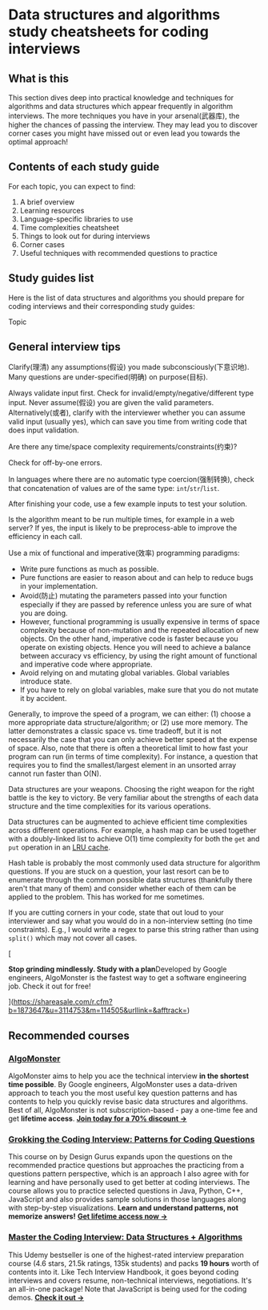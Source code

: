 
# Data structures and algorithms study cheatsheets for coding interviews

## What is this[​](#what-is-this "Direct link to heading")

This section dives deep into practical knowledge and techniques for algorithms and data structures which appear frequently in algorithm interviews. The more techniques you have in your arsenal(武器库), the higher the chances of passing the interview. They may lead you to discover corner cases you might have missed out or even lead you towards the optimal approach!

## Contents of each study guide[​](#contents-of-each-study-guide "Direct link to heading")

For each topic, you can expect to find:

1.  A brief overview
2.  Learning resources
3.  Language-specific libraries to use
4.  Time complexities cheatsheet
5.  Things to look out for during interviews
6.  Corner cases
7.  Useful techniques with recommended questions to practice

## Study guides list[​](#study-guides-list "Direct link to heading")

Here is the list of data structures and algorithms you should prepare for coding interviews and their corresponding study guides:

Topic


## General interview tips[​](#general-interview-tips "Direct link to heading")

Clarify(理清) any assumptions(假设) you made subconsciously(下意识地). Many questions are under-specified(明确) on purpose(目标).

Always validate input first. Check for invalid/empty/negative/different type input. Never assume(假设) you are given the valid parameters. Alternatively(或者), clarify with the interviewer whether you can assume valid input (usually yes), which can save you time from writing code that does input validation.

Are there any time/space complexity requirements/constraints(约束)?

Check for off-by-one errors.

In languages where there are no automatic type coercion(强制转换), check that concatenation of values are of the same type: `int`/`str`/`list`.

After finishing your code, use a few example inputs to test your solution.

Is the algorithm meant to be run multiple times, for example in a web server? If yes, the input is likely to be preprocess-able to improve the efficiency in each call.

Use a mix of functional and imperative(效率) programming paradigms:

*   Write pure functions as much as possible.
*   Pure functions are easier to reason about and can help to reduce bugs in your implementation.
*   Avoid(防止) mutating the parameters passed into your function especially if they are passed by reference unless you are sure of what you are doing.
*   However, functional programming is usually expensive in terms of space complexity because of non-mutation and the repeated allocation of new objects. On the other hand, imperative code is faster because you operate on existing objects. Hence you will need to achieve a balance between accuracy vs efficiency, by using the right amount of functional and imperative code where appropriate.
*   Avoid relying on and mutating global variables. Global variables introduce state.
*   If you have to rely on global variables, make sure that you do not mutate it by accident.

Generally, to improve the speed of a program, we can either: (1) choose a more appropriate data structure/algorithm; or (2) use more memory. The latter demonstrates a classic space vs. time tradeoff, but it is not necessarily the case that you can only achieve better speed at the expense of space. Also, note that there is often a theoretical limit to how fast your program can run (in terms of time complexity). For instance, a question that requires you to find the smallest/largest element in an unsorted array cannot run faster than O(N).

Data structures are your weapons. Choosing the right weapon for the right battle is the key to victory. Be very familiar about the strengths of each data structure and the time complexities for its various operations.

Data structures can be augmented to achieve efficient time complexities across different operations. For example, a hash map can be used together with a doubly-linked list to achieve O(1) time complexity for both the `get` and `put` operation in an [LRU cache](https://leetcode.com/problems/lru-cache/).

Hash table is probably the most commonly used data structure for algorithm questions. If you are stuck on a question, your last resort can be to enumerate through the common possible data structures (thankfully there aren't that many of them) and consider whether each of them can be applied to the problem. This has worked for me sometimes.

If you are cutting corners in your code, state that out loud to your interviewer and say what you would do in a non-interview setting (no time constraints). E.g., I would write a regex to parse this string rather than using `split()` which may not cover all cases.

[

**Stop grinding mindlessly. Study with a plan**Developed by Google engineers, AlgoMonster is the fastest way to get a software engineering job. Check it out for free!

](https://shareasale.com/r.cfm?b=1873647&u=3114753&m=114505&urllink=&afftrack=)

Recommended courses[​](#recommended-courses "Direct link to heading")
---------------------------------------------------------------------

### [AlgoMonster](https://shareasale.com/r.cfm?b=1873647&u=3114753&m=114505&urllink=&afftrack=)[​](#algomonster "Direct link to heading")

AlgoMonster aims to help you ace the technical interview **in the shortest time possible**. By Google engineers, AlgoMonster uses a data-driven approach to teach you the most useful key question patterns and has contents to help you quickly revise basic data structures and algorithms. Best of all, AlgoMonster is not subscription-based - pay a one-time fee and get **lifetime access**. [**Join today for a 70% discount →**](https://shareasale.com/r.cfm?b=1873647&u=3114753&m=114505&urllink=&afftrack=)

### [Grokking the Coding Interview: Patterns for Coding Questions](https://designgurus.org/link/kJSIoU?url=https%3A%2F%2Fdesigngurus.org%2Fcourse%3Fcourseid%3Dgrokking-the-coding-interview)[​](#grokking-the-coding-interview-patterns-for-coding-questions "Direct link to heading")

This course on by Design Gurus expands upon the questions on the recommended practice questions but approaches the practicing from a questions pattern perspective, which is an approach I also agree with for learning and have personally used to get better at coding interviews. The course allows you to practice selected questions in Java, Python, C++, JavaScript and also provides sample solutions in those languages along with step-by-step visualizations. **Learn and understand patterns, not memorize answers!** [**Get lifetime access now →**](https://designgurus.org/link/kJSIoU?url=https%3A%2F%2Fdesigngurus.org%2Fcourse%3Fcourseid%3Dgrokking-the-coding-interview)

### [Master the Coding Interview: Data Structures + Algorithms](https://fxo.co/DQpY)[​](#master-the-coding-interview-data-structures--algorithms "Direct link to heading")

This Udemy bestseller is one of the highest-rated interview preparation course (4.6 stars, 21.5k ratings, 135k students) and packs **19 hours** worth of contents into it. Like Tech Interview Handbook, it goes beyond coding interviews and covers resume, non-technical interviews, negotiations. It's an all-in-one package! Note that JavaScript is being used for the coding demos. [**Check it out →**](https://fxo.co/DQpY)
